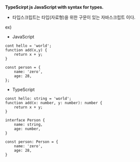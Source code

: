 
<b>TypeScirpt js JavaScript with syntax for types.</b>

- 타입스크립트는 타입(자료형)을 위한 구문이 있는 자바스크립트 이다.

ex)
- JavaScript
```
cont hello = 'world';
function add(x,y) {
	return x + y;
}

const person = {
	name: 'zero',
	age: 28,
};
```

- TypeScript
```
const hello: string = 'world';
function add(x: number, y: number): number {
	return x + y;
}

interface Person {
	name: string,
	age: number,
}

const person: Person = {
	name: 'zero',
	age: 28,
}
```




